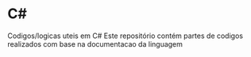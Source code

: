 # C#
Codigos/logicas uteis em C#
Este repositório contém partes de codigos realizados com base na documentacao da linguagem
